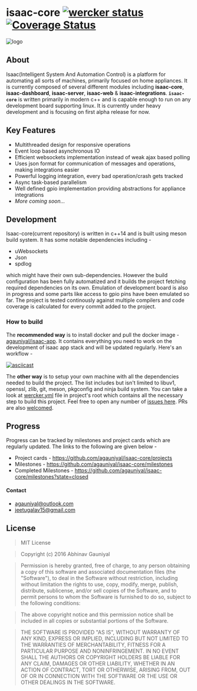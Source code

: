 # isaac-core [![wercker status](https://app.wercker.com/status/800ab4d210bdb25189a893cbf204d1e8/s/master "wercker status")](https://app.wercker.com/project/bykey/800ab4d210bdb25189a893cbf204d1e8) [![Coverage Status](https://coveralls.io/repos/github/agauniyal/isaac-core/badge.svg?branch=HEAD)](https://coveralls.io/github/agauniyal/isaac-core?branch=HEAD)

![logo](https://cloud.githubusercontent.com/assets/7630575/17446369/9f9145ee-5b66-11e6-915c-60aae097dead.png)

## About

Isaac(Intelligent System And Automation Control) is a platform for automating all sorts of machines, primarily focused on home appliances. It is currently composed of several different modules including **isaac-core**, **isaac-dashboard**, **isaac-server**, **isaac-web** & **isaac-integrations**. **`isaac-core`** is written primarily in modern c++ and is capable enough to run on any development board supporting linux. It is currently under heavy development and is focusing on first alpha release for now.


## Key Features

- Multithreaded design for responsive operations
- Event loop based asynchronous IO
- Efficient websockets implementation instead of weak ajax based polling
- Uses json format for communication of messages and operations, making integrations easier
- Powerful logging integration, every bad operation/crash gets tracked
- Async task-based parallelism
- Well defined gpio implementation providing abstractions for appliance integrations
- *More coming soon...*


## Development
Isaac-core(current repository) is written in c++14 and is built using meson build system. It has some notable dependencies including -
- uWebsockets
- Json
- spdlog

which might have their own sub-dependencies. However the build configuration has been fully automatized and it builds the project fetching required dependencies on its own. Emulation of development board is also in progress and some parts like access to gpio pins have been emulated so far. The project is tested continously against multiple compilers and code coverage is calculated for every commit added to the project.

### How to build
The **recommended way** is to install docker and pull the docker image - [agauniyal/isaac-app](https://hub.docker.com/r/agauniyal/isaac-app/). It contains everything you need to work on the development of isaac app stack and will be updated regularly. Here's an workflow - 


[![asciicast](https://asciinema.org/a/85864.png)](https://asciinema.org/a/85864)


The **other way** is to setup your own machine with all the dependencies needed to build the project. The list includes but isn't limited to libuv1, openssl, zlib, git, meson, pkgconfig and ninja build system. You can take a look at [wercker.yml](https://github.com/agauniyal/isaac-core/blob/develop/wercker.yml) file in project's root which contains all the necessary step to build this project. Feel free to open any number of [issues here](https://github.com/agauniyal/isaac-core/issues). PRs are also [welcomed](https://github.com/agauniyal/isaac-core/pulls).

## Progress

Progress can be tracked by milestones and project cards which are regularly updated. The links to the following are given below - 

 - Project cards - https://github.com/agauniyal/isaac-core/projects
 - Milestones - https://github.com/agauniyal/isaac-core/milestones
 - Completed Milestones - https://github.com/agauniyal/isaac-core/milestones?state=closed

#### Contact
 - agauniyal@outlook.com
 - jeetugalav15@gmail.com


## License

>MIT License

>Copyright (c) 2016 Abhinav Gauniyal

>Permission is hereby granted, free of charge, to any person obtaining a copy
of this software and associated documentation files (the "Software"), to deal
in the Software without restriction, including without limitation the rights
to use, copy, modify, merge, publish, distribute, sublicense, and/or sell
copies of the Software, and to permit persons to whom the Software is
furnished to do so, subject to the following conditions:

>The above copyright notice and this permission notice shall be included in all
copies or substantial portions of the Software.

>THE SOFTWARE IS PROVIDED "AS IS", WITHOUT WARRANTY OF ANY KIND, EXPRESS OR
IMPLIED, INCLUDING BUT NOT LIMITED TO THE WARRANTIES OF MERCHANTABILITY,
FITNESS FOR A PARTICULAR PURPOSE AND NONINFRINGEMENT. IN NO EVENT SHALL THE
AUTHORS OR COPYRIGHT HOLDERS BE LIABLE FOR ANY CLAIM, DAMAGES OR OTHER
LIABILITY, WHETHER IN AN ACTION OF CONTRACT, TORT OR OTHERWISE, ARISING FROM,
OUT OF OR IN CONNECTION WITH THE SOFTWARE OR THE USE OR OTHER DEALINGS IN THE
SOFTWARE.

